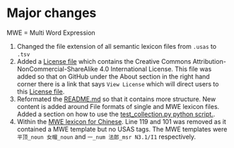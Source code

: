 # Major changes

MWE = Multi Word Expression

1. Changed the file extension of all semantic lexicon files from `.usas` to `.tsv` 
2. Added a [License file](./LICENSE) which contains the Creative Commons Attribution-NonCommercial-ShareAlike 4.0 International License. This file was added so that on GitHub under the About section in the right hand corner there is a link that says `View License` which will direct users to this [License file](./LICENSE).
3. Reformated the [README.md](./README.md) so that it contains more structure. New content is added around File formats of single and MWE lexicon files. Added a section on how to use the [test_collection.py python script.](./test_collection.py).
4. Within the [MWE lexicon for Chinese](./Chinese/mwe-chi.tsv). Line 119 and 101 was removed as it contained a MWE template but no USAS tags. The MWE templates were `平顶_noun 女帽_noun` and `一_num 法郎_msr N3.1/I1` respectively.